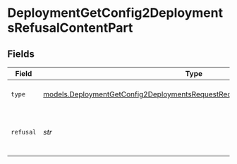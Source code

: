 # DeploymentGetConfig2DeploymentsRefusalContentPart


## Fields

| Field                                                                                                                                                              | Type                                                                                                                                                               | Required                                                                                                                                                           | Description                                                                                                                                                        |
| ------------------------------------------------------------------------------------------------------------------------------------------------------------------ | ------------------------------------------------------------------------------------------------------------------------------------------------------------------ | ------------------------------------------------------------------------------------------------------------------------------------------------------------------ | ------------------------------------------------------------------------------------------------------------------------------------------------------------------ |
| `type`                                                                                                                                                             | [models.DeploymentGetConfig2DeploymentsRequestRequestBodyMessages4ContentType](../models/deploymentgetconfig2deploymentsrequestrequestbodymessages4contenttype.md) | :heavy_check_mark:                                                                                                                                                 | The type of the content part.                                                                                                                                      |
| `refusal`                                                                                                                                                          | *str*                                                                                                                                                              | :heavy_check_mark:                                                                                                                                                 | The refusal message generated by the model.                                                                                                                        |